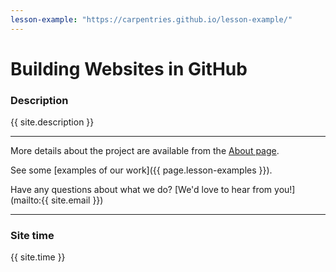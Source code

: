 ```yaml
---
lesson-example: "https://carpentries.github.io/lesson-example/"
---
```


# Building Websites in GitHub

### Description
{{ site.description }}  

---
More details about the project are available from the [About page](about).

See some [examples of our work]({{ page.lesson-examples }}).

Have any questions about what we do? [We'd love to hear from you!](mailto:{{ site.email }})

---

### Site time
{{ site.time }}




